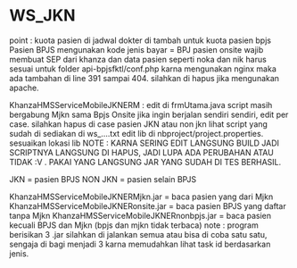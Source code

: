 # WS_JKN

point :
kuota pasien di jadwal dokter di tambah untuk kuota pasien bpjs
Pasien BPJS mengunakan kode jenis bayar = BPJ
pasien onsite wajib membuat SEP dari khanza dan data pasien seperti noka dan nik harus sesuai
untuk folder api-bpjsfktl/conf.php karna mengunakan nginx maka ada tambahan di line 391 sampai 404. silahkan di hapus jika mengunakan apache.

KhanzaHMSServiceMobileJKNERM :
edit di frmUtama.java 
script masih bergabung Mjkn sama Bpjs Onsite
jika ingin berjalan sendiri sendiri, edit per case. silahkan hapus di case pasien JKN atau non jkn
lihat script yang sudah di sediakan di ws_....txt
edit lib di nbproject/project.properties. sesuaikan lokasi lib
NOTE : KARNA SERING EDIT LANGSUNG BUILD JADI SCRIPTNYA LANGSUNG DI HAPUS, JADI LUPA ADA PERUBAHAN ATAU TIDAK :V . PAKAI YANG LANGSUNG JAR YANG SUDAH DI TES BERHASIL.

JKN = pasien BPJS 
NON JKN = pasien selain BPJS 

KhanzaHMSServiceMobileJKNERMjkn.jar = baca pasien yang dari Mjkn
KhanzaHMSServiceMobileJKNERonsite.jar = baca pasien BPJS yang daftar tanpa Mjkn
KhanzaHMSServiceMobileJKNERnonbpjs.jar = baca pasien kecuali BPJS dan Mjkn (bpjs dan mjkn tidak terbaca)
note : program berisikan 3 .jar silahkan di jalankan semua atau bisa di coba satu satu, sengaja di bagi menjadi 3 karna memudahkan lihat task id berdasarkan jenis.
